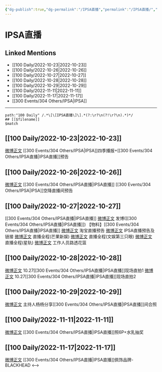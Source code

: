 ```yaml
---
{"dg-publish":true,"dg-permalink":"/IPSA直播","permalink":"/IPSA直播/","title":"IPSA直播","tags":[null],"created":"2022-11-08T23:39:07.000+08:00","updated":"2023-01-04T13:56:16.004+08:00"}
---
```


# IPSA直播

## Linked Mentions
- [[100 Daily/2022-10-23\|2022-10-23]]
- [[100 Daily/2022-10-26\|2022-10-26]]
- [[100 Daily/2022-10-27\|2022-10-27]]
- [[100 Daily/2022-10-28\|2022-10-28]]
- [[100 Daily/2022-10-29\|2022-10-29]]
- [[100 Daily/2022-11-11\|2022-11-11]]
- [[100 Daily/2022-11-17\|2022-11-17]]
- [[300 Events/304 Others/IPSA\|IPSA]]


---

```expander
path:"100 Daily" /.*\[\[IPSA直播\]\].*(?:\r?\n(?!\r?\n).*)*/
## [[$filename]]
$match
```
## [[100 Daily/2022-10-23\|2022-10-23]]
[微博正文](http://weibo.com/1851789841/MbBT6AZhe) [[300 Events/304 Others/IPSA\|IPSA]]四季播报+[[300 Events/304 Others/IPSA直播\|IPSA直播]]预告
## [[100 Daily/2022-10-26\|2022-10-26]]
[微博正文](http://weibo.com/1851789841/Mc4b1F7VW) [[300 Events/304 Others/IPSA直播\|IPSA直播]] [[300 Events/304 Others/IPSA\|IPSA]]空降直播间预告
## [[100 Daily/2022-10-27\|2022-10-27]]
[[300 Events/304 Others/IPSA直播\|IPSA直播]]
[微博正文](http://weibo.com/1736988591/Mce0Lwa2J) 发博([[300 Events/304 Others/IPSA直播\|IPSA直播]])
【物料】[[300 Events/304 Others/IPSA直播\|IPSA直播]]
[微博正文](http://weibo.com/5887304985/Mc7kcDsP2) 淘宝直播预告
[微博正文](http://weibo.com/1851789841/Mcdq1froY) IPSA直播预告及链接
[微博正文](http://weibo.com/1591169702/MchYHa7B7) 直播全程(芒果新娱)
[微博正文](http://weibo.com/1371117067/MchZJjz7F) 直播全程(文娱第三只眼)
[微博正文](https://m.weibo.cn/6466290670/4829326703334723) 直播全程(星轨)
[微博正文](https://m.weibo.cn/1749072691/4829308101854615) 工作人员路透花篮
## [[100 Daily/2022-10-28\|2022-10-28]]
[微博正文](http://weibo.com/6513304603/McmPgnv7l) 10.27[[300 Events/304 Others/IPSA直播\|IPSA直播]]现场直拍1
[微博正文](http://weibo.com/7633014126/McqvSciFc) 10.27[[300 Events/304 Others/IPSA直播\|IPSA直播]]现场直拍2
## [[100 Daily/2022-10-29\|2022-10-29]]
[微博正文](http://weibo.com/1645425130/MczYc1ydO) 主持人杨杨分享[[300 Events/304 Others/IPSA直播\|IPSA直播]]间合照
## [[100 Daily/2022-11-11\|2022-11-11]]
[微博正文](http://weibo.com/1851789841/MeyTHaZfl) [[300 Events/304 Others/IPSA直播\|IPSA直播]]照6P+水乳抽奖
## [[100 Daily/2022-11-17\|2022-11-17]]
[微博正文](https://m.weibo.cn/3979705074/4836755469238305) [[300 Events/304 Others/IPSA直播\|IPSA直播]]佩饰品牌-BLACKHEAD
<-->
